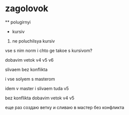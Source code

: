 # zagolovok

** polugirnyi

* kursiv

1. ne poluchilsya kursiv

vse s nim norm
i chto ge takoe s kursivom?

dobavim vetok v4 v5 v6

slivaem bez konflikta

i vse solyem s masterom

idem v master i slivaem tuda v5 

bez konflikta
dobavim vetok v4 v5 

еще раз создаю ветку и сливаю в мастер без конфликта
